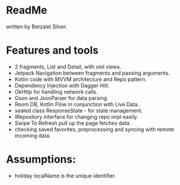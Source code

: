 # ReadMe
 written by Betzalel Silver. 

# Features and tools
- 2 fragments, List and Detail, with xml views.
- Jetpack Navigation between fragments and passing arguments.
- Kotlin code with MVVM architecture and Repo pattern. 
- Dependency Injection with Dagger Hilt.
- OkHttp for handling network calls.
- Gson and JsonParser for data parsing.
- Room DB, Kotlin Flow in conjunction with Live Data.
- sealed class ResponseState - for state management.
- IRepository interface for changing repo impl easily.
- Swipe To Refresh pull up the page fetches data.
- checking saved favorites, preprocessing and syncing with remote incoming data.


# Assumptions:
- holiday localName is the unique identifier.
